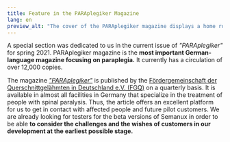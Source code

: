 ```yaml
---
title: Feature in the PARAplegiker Magazine
lang: en
preview_alt: "The cover of the PARAplegiker magazine displays a home robot."
---
```


A special section was dedicated to us in the current issue of *"PARAplegiker"* for spring 2021. PARAplegiker magazine is the **most important German-language magazine focusing on paraplegia.** It currently has a circulation of over 12,000 copies.

The magazine [*"PARAplegiker"*](https://www.fgq.de/news/der-paraplegiker) is published by the [Fördergemeinschaft der Querschnittgelähmten in Deutschland e.V. (FGQ)](https://www.fgq.de) on a quarterly basis. It is available in almost all facilities in Germany that specialize in the treatment of people with spinal paralysis. Thus, the article offers an excellent platform for us to get in contact with affected people and future pilot customers. We are already looking for testers for the beta versions of Semanux in order to be able **to consider the challenges and the wishes of customers in our development at the earliest possible stage.**
